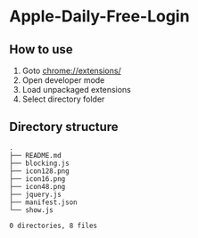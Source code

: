 # Apple-Daily-Free-Login

## How to use
1. Goto [chrome://extensions/](chrome://extensions/)
2. Open developer mode
3. Load unpackaged extensions
4. Select directory folder

## Directory structure
```
.
├── README.md
├── blocking.js
├── icon128.png
├── icon16.png
├── icon48.png
├── jquery.js
├── manifest.json
└── show.js

0 directories, 8 files
```